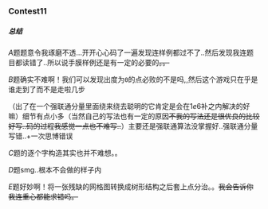 ### Contest11

##### 总结

$A$题题意令我琢磨不透...开开心心码了一遍发现连样例都过不了..然后发现我连题目都读错了..所以说手膜样例还是有一定的必要的~~。。~~

$B$题确实不难啊！我们可以发现出度为`0`的点必败的不是吗,,然后这个游戏只在乎是谁走到了而不是走啦几步

（出了在一个强联通分量里面绕来绕去聪明的它肯定是会在$1e6$补之内解决的好嘛）细节有点小多（当然自己的写法也有一定的原因~~不我的写法还是很优良的比较好写..码的过程我感觉一点也不难写..~~）主要还是强联通算法没掌握好..强联通分量写错..+一次思博错误

$C$题的逐个字构造其实也并不难想。。

$D$题smg..根本不会做的样子内

$E$题好妙啊！将一张残缺的网格图转换成树形结构之后套上点分治。。~~我会告诉你我连重心都能求错吗。~~